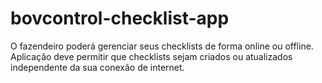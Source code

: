 # bovcontrol-checklist-app
O fazendeiro poderá gerenciar seus checklists de forma online ou offline. Aplicação deve permitir que checklists sejam criados ou atualizados independente da sua conexão de internet.

